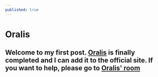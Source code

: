 ```yaml
---
published: true
---
```

# Oralis

## Welcome to my first post. [Oralis](http://github.com/cuticura/oralis) is finally completed and I can add it to the official site. If you want to help, please go to [Oralis' room](https://gitter.im/gitcura/oralis)
